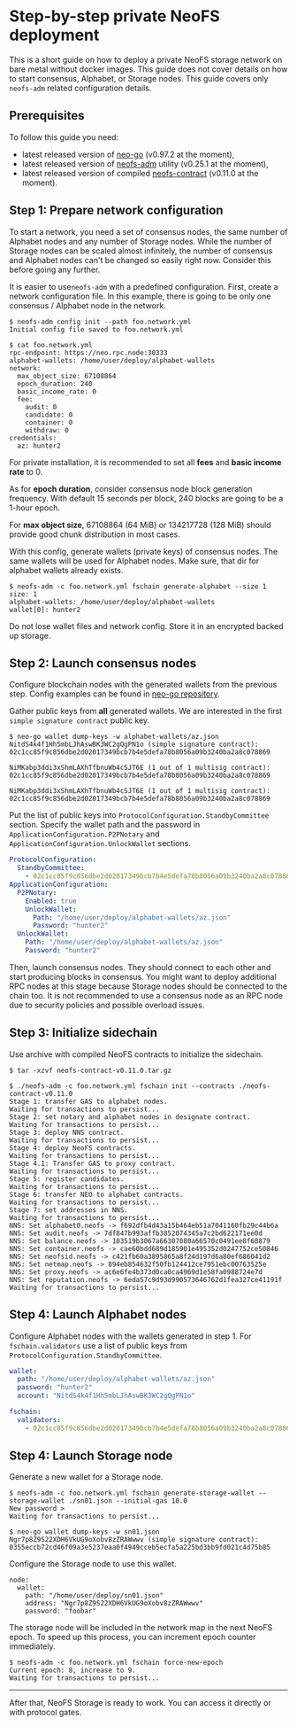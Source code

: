 # Step-by-step private NeoFS deployment

This is a short guide on how to deploy a private NeoFS storage network on bare
metal without docker images. This guide does not cover details on how to start
consensus, Alphabet, or Storage nodes. This guide covers only `neofs-adm`
related configuration details.

## Prerequisites

To follow this guide you need:
- latest released version of [neo-go](https://github.com/nspcc-dev/neo-go/releases) (v0.97.2 at the moment),
- latest released version of [neofs-adm](https://github.com/nspcc-dev/neofs-node/releases) utility (v0.25.1 at the moment),
- latest released version of compiled [neofs-contract](https://github.com/nspcc-dev/neofs-contract/releases) (v0.11.0 at the moment).

## Step 1: Prepare network configuration

To start a network, you need a set of consensus nodes, the same number of
Alphabet nodes and any number of Storage nodes. While the number of Storage
nodes can be scaled almost infinitely, the number of consensus and Alphabet
nodes can't be changed so easily right now. Consider this before going any further.

It is easier to use`neofs-adm` with a predefined configuration. First, create
a network configuration file. In this example, there is going to be only one
consensus / Alphabet node in the network.

```
$ neofs-adm config init --path foo.network.yml
Initial config file saved to foo.network.yml

$ cat foo.network.yml
rpc-endpoint: https://neo.rpc.node:30333
alphabet-wallets: /home/user/deploy/alphabet-wallets
network:
  max_object_size: 67108864
  epoch_duration: 240
  basic_income_rate: 0
  fee:
    audit: 0
    candidate: 0
    container: 0
    withdraw: 0
credentials:
  az: hunter2
```

For private installation, it is recommended to set all **fees** and **basic
income rate** to 0.

As for **epoch duration**, consider consensus node block generation frequency.
With default 15 seconds per block, 240 blocks are going to be a 1-hour epoch.

For **max object size**, 67108864 (64 MiB) or 134217728 (128 MiB) should provide
good chunk distribution in most cases.

With this config, generate wallets (private keys) of consensus nodes. The same
wallets will be used for Alphabet nodes. Make sure, that dir for alphabet
wallets already exists.

```
$ neofs-adm -c foo.network.yml fschain generate-alphabet --size 1
size: 1
alphabet-wallets: /home/user/deploy/alphabet-wallets
wallet[0]: hunter2
```

Do not lose wallet files and network config. Store it in an encrypted backed up
storage.

## Step 2: Launch consensus nodes

Configure blockchain nodes with the generated wallets from the previous step.
Config examples can be found in
[neo-go repository](https://github.com/nspcc-dev/neo-go/tree/master/config).

Gather public keys from **all** generated wallets. We are interested in the first
`simple signature contract` public key.

```
$ neo-go wallet dump-keys -w alphabet-wallets/az.json
NitdS4k4f1Hh5mbLJhAswBK3WC2gQgPN1o (simple signature contract):
02c1cc85f9c856dbe2d02017349bcb7b4e5defa78b8056a09b3240ba2a8c078869

NiMKabp3ddi3xShmLAXhTfbnuWb4cSJT6E (1 out of 1 multisig contract):
02c1cc85f9c856dbe2d02017349bcb7b4e5defa78b8056a09b3240ba2a8c078869

NiMKabp3ddi3xShmLAXhTfbnuWb4cSJT6E (1 out of 1 multisig contract):
02c1cc85f9c856dbe2d02017349bcb7b4e5defa78b8056a09b3240ba2a8c078869
```

Put the list of public keys into `ProtocolConfiguration.StandbyCommittee`
section. Specify the wallet path and the password in `ApplicationConfiguration.P2PNotary`
and `ApplicationConfiguration.UnlockWallet` sections.

```yaml
ProtocolConfiguration:
  StandbyCommittee:
    - 02c1cc85f9c856dbe2d02017349bcb7b4e5defa78b8056a09b3240ba2a8c078869
ApplicationConfiguration:
  P2PNotary:
    Enabled: true
    UnlockWallet:
      Path: "/home/user/deploy/alphabet-wallets/az.json"
      Password: "hunter2"
  UnlockWallet:
    Path: "/home/user/deploy/alphabet-wallets/az.json"
    Password: "hunter2"
```

Then, launch consensus nodes. They should connect to each other and start
producing blocks in consensus. You might want to deploy additional RPC
nodes at this stage because Storage nodes should be connected to the chain too.
It is not recommended to use a consensus node as an RPC node due to security policies
and possible overload issues.

## Step 3: Initialize sidechain

Use archive with compiled NeoFS contracts to initialize the sidechain.

```
$ tar -xzvf neofs-contract-v0.11.0.tar.gz

$ ./neofs-adm -c foo.network.yml fschain init --contracts ./neofs-contract-v0.11.0
Stage 1: transfer GAS to alphabet nodes.
Waiting for transactions to persist...
Stage 2: set notary and alphabet nodes in designate contract.
Waiting for transactions to persist...
Stage 3: deploy NNS contract.
Waiting for transactions to persist...
Stage 4: deploy NeoFS contracts.
Waiting for transactions to persist...
Stage 4.1: Transfer GAS to proxy contract.
Waiting for transactions to persist...
Stage 5: register candidates.
Waiting for transactions to persist...
Stage 6: transfer NEO to alphabet contracts.
Waiting for transactions to persist...
Stage 7: set addresses in NNS.
Waiting for transactions to persist...
NNS: Set alphabet0.neofs -> f692dfb4d43a15b464eb51a7041160fb29c44b6a
NNS: Set audit.neofs -> 7df847b993affb3852074345a7c2bd622171ee0d
NNS: Set balance.neofs -> 103519b3067a66307080a66570c0491ee8f68879
NNS: Set container.neofs -> cae60bdd689d185901e495352d0247752ce50846
NNS: Set neofsid.neofs -> c421fb60a3895865a8f24d197d6a80ef686041d2
NNS: Set netmap.neofs -> 894eb854632f50fb124412ce7951ebc00763525e
NNS: Set proxy.neofs -> ac6e6fe4b373d0ca0ca4969d1e58fa0988724e7d
NNS: Set reputation.neofs -> 6eda57c9d93d990573646762d1fea327ce41191f
Waiting for transactions to persist...
```

## Step 4: Launch Alphabet nodes

Configure Alphabet nodes with the wallets generated in step 1. For
`fschain.validators` use a list of public keys from
`ProtocolConfiguration.StandbyCommittee`.

```yaml
wallet:
  path: "/home/user/deploy/alphabet-wallets/az.json"
  password: "hunter2"
  account: "NitdS4k4f1Hh5mbLJhAswBK3WC2gQgPN1o"

fschain:
  validators:
    - 02c1cc85f9c856dbe2d02017349bcb7b4e5defa78b8056a09b3240ba2a8c078869
```

## Step 4: Launch Storage node

Generate a new wallet for a Storage node.

```
$ neofs-adm -c foo.network.yml fschain generate-storage-wallet --storage-wallet ./sn01.json --initial-gas 10.0
New password >
Waiting for transactions to persist...

$ neo-go wallet dump-keys -w sn01.json
Ngr7p8Z9S22XDH6VkUG9oXobv8zZRAWwwv (simple signature contract):
0355eccb72cd46f09a3e5237eaa0f4949cceb5ecfa5a225bd3bb9fd021c4d75b85
```

Configure the Storage node to use this wallet.

```
node:
  wallet:
    path: "/home/user/deploy/sn01.json"
    address: "Ngr7p8Z9S22XDH6VkUG9oXobv8zZRAWwwv"
    password: "foobar"
```

The storage node will be included in the network map in the next NeoFS epoch. To
speed up this process, you can increment epoch counter immediately.

```
$ neofs-adm -c foo.network.yml fschain force-new-epoch
Current epoch: 8, increase to 9.
Waiting for transactions to persist...
```

---

After that, NeoFS Storage is ready to work. You can access it directly or
with protocol gates.
